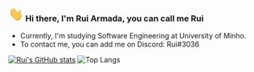 ### <img src="https://raw.githubusercontent.com/RuiArmada/RuiArmada/master/hand_wave.gif" width="30px"> Hi there, I'm Rui Armada, you can call me Rui
- Currently, I'm studying Software Engineering at University of Minho.
- To contact me, you can add me on Discord: Rui#3036 

[![Rui's GitHub stats](https://github-readme-stats.vercel.app/api?username=RuiArmada&count_private=true&&show_icons=true&theme=dracula)](https://github.com/anuraghazra/github-readme-stats) ![Top Langs](https://github-readme-stats.vercel.app/api/top-langs/?username=RuiArmada&layout=compact&theme=dracula)
